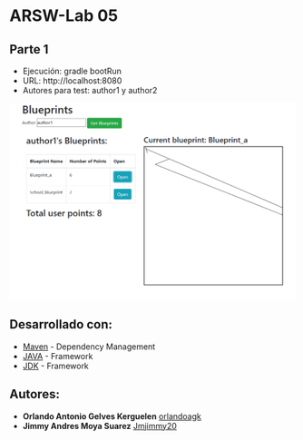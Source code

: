 
# ARSW-Lab 05

## Parte 1

- Ejecución: gradle bootRun
- URL: http://localhost:8080
- Autores para test: author1 y author2

![](img/1.PNG)



## Desarrollado con:

* [Maven](https://maven.apache.org/) - Dependency Management
* [JAVA](https://www.java.com/es/download) - Framework
* [JDK](https://www.oracle.com/technetwork/java/javase/downloads/jdk8-downloads-2133151.html) - Framework

## Autores:

* **Orlando Antonio Gelves Kerguelen**  [orlandoagk](https://github.com/orlandoagk)
* **Jimmy Andres Moya Suarez**  [Jmjimmy20](https://github.com/Jmjimmy20)









